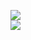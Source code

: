 [![](https://img.shields.io/badge/Made%20With-Github%20Spray-lightgrey.svg?style=for-the-badge&logo=github)](https://github.com/Annihil/github-spray#22013)  
[![](https://i.imgur.com/2DrTn0Z.gif)](https://github.com/Annihil/github-spray)